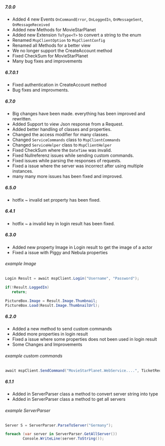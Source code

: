 ##### 7.0.0

- Added 4 new Events `OnCommandError`, `OnLoggedIn`, `OnMessageSent`, `OnMessageReceived`
- Added new Methods for MovieStarPlanet
- Added new Extension `ToType<T>` to convert a string to the enum
- Renamed `MspClientOption` to `MspClientConfig`
- Renamed all Methods for a better view
- We no longer support the CreateAccount method
- Fixed CheckSum for MovieStarPlanet
- Many bug fixes and improvements

##### 6.7.0.1

- Fixed authentication in CreateAccount method
- Bug fixes and improvments. 

##### 6.7.0

- Big changes have been made. everything has been improved and rewritten.
- Added Support to view Json response from a Request.
- Added better handling of classes and properties.
- Changed the access modifier for many classes.
- Changed `ServiceCommands` class to `MspClientCommands`
- Changed `ServiceHelper` class to `MspClientHelper`
- Fixed CheckSum where the `DateTime` was invalid.
- Fixed Nullreferenz issues while sending custom commands.
- Fixed issues while parsing the responses of requests.
- Fixed a issue where the server was incorrect after using multiple instances.
- many many more issues has been fixed and improved.

##### 6.5.0

- hotfix ~ invalid set property has been fixed.

##### 6.4.1

- hotfix ~ a invalid key in login result has been fixed.

##### 6.3.0

- Added new property Image in Login result to get the image of a actor
- Fixed a issue with Piggy and Nebula properties

###### example Image
```cs
Login Result = await mspClient.Login("Username", "Password");

if(!Result.LoggedIn)
   return;

PictureBox.Image = Result.Image.Thumbnail;
PictureBox.Load(Result.Image.ThumbnailUrl);
```

##### 6.2.0

- Added a new method to send custom commands
- Added more properties in login result
- Fixed a issue where some properties does not been used in login result
- Some Changes and Improvements

###### example custom commands
```cs
await mspClient.SendCommand("MovieStarPlanet.WebService....", TicketRequired: true, new object[] { "test" });
```

##### 6.1.1

- Added in ServerParser class a method to convert server string into type
- Added in ServerParser class a method to get all servers

###### example ServerParser
```cs
Server S = ServerParser.ParseToServer("Germany");
```
```cs
foreach (var server in ServerParser.GetAllServer())
        Console.WriteLine(server.ToString());

```
